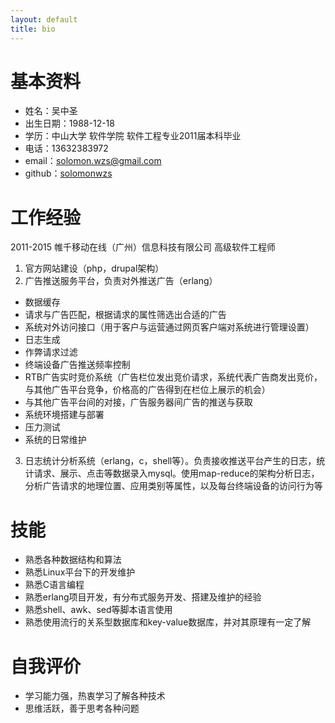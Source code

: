 ```yaml
---
layout: default
title: bio
---
```


# 基本资料
* 姓名：吴中圣
* 出生日期：1988-12-18
* 学历：中山大学 软件学院 软件工程专业2011届本科毕业
* 电话：13632383972
* email：solomon.wzs@gmail.com
* github：[solomonwzs](https://github.com/solomonwzs)

# 工作经验
2011-2015  帷千移动在线（广州）信息科技有限公司  高级软件工程师

1. 官方网站建设（php，drupal架构）
2. 广告推送服务平台，负责对外推送广告（erlang）
- 数据缓存
- 请求与广告匹配，根据请求的属性筛选出合适的广告
- 系统对外访问接口（用于客户与运营通过网页客户端对系统进行管理设置）
- 日志生成
- 作弊请求过滤
- 终端设备广告推送频率控制
- RTB广告实时竞价系统（广告栏位发出竞价请求，系统代表广告商发出竞价，与其他广告平台竞争，价格高的广告得到在栏位上展示的机会）
- 与其他广告平台间的对接，广告服务器间广告的推送与获取
- 系统环境搭建与部署
- 压力测试
- 系统的日常维护
3. 日志统计分析系统（erlang，c，shell等）。负责接收推送平台产生的日志，统计请求、展示、点击等数据录入mysql。使用map-reduce的架构分析日志，分析广告请求的地理位置、应用类别等属性，以及每台终端设备的访问行为等

# 技能
* 熟悉各种数据结构和算法
* 熟悉Linux平台下的开发维护
* 熟悉C语言编程
* 熟悉erlang项目开发，有分布式服务开发、搭建及维护的经验
* 熟悉shell、awk、sed等脚本语言使用
* 熟悉使用流行的关系型数据库和key-value数据库，并对其原理有一定了解


# 自我评价
* 学习能力强，热衷学习了解各种技术
* 思维活跃，善于思考各种问题
